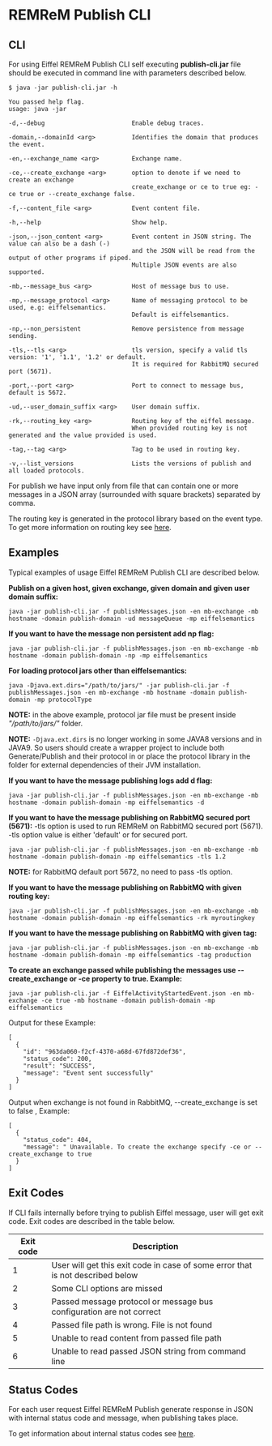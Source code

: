 # REMReM Publish CLI

## CLI

For using Eiffel REMReM Publish CLI self executing **publish-cli.jar** file should be executed in command line with parameters described below.

```
$ java -jar publish-cli.jar -h

You passed help flag.
usage: java -jar

-d,--debug                        Enable debug traces.

-domain,--domainId <arg>          Identifies the domain that produces the event.

-en,--exchange_name <arg>         Exchange name.

-ce,--create_exchange <arg>       option to denote if we need to create an exchange
                                  create_exchange or ce to true eg: -ce true or --create_exchange false.

-f,--content_file <arg>           Event content file.

-h,--help                         Show help.

-json,--json_content <arg>        Event content in JSON string. The value can also be a dash (-)
                                  and the JSON will be read from the output of other programs if piped.
                                  Multiple JSON events are also supported.

-mb,--message_bus <arg>           Host of message bus to use.

-mp,--message_protocol <arg>      Name of messaging protocol to be used, e.g: eiffelsemantics.
                                  Default is eiffelsemantics.

-np,--non_persistent              Remove persistence from message sending.

-tls,--tls <arg>                  tls version, specify a valid tls version: '1', '1.1', '1.2' or default.
                                  It is required for RabbitMQ secured port (5671).

-port,--port <arg>                Port to connect to message bus, default is 5672.

-ud,--user_domain_suffix <arg>    User domain suffix.

-rk,--routing_key <arg>           Routing key of the eiffel message.
                                  When provided routing key is not generated and the value provided is used.

-tag,--tag <arg>                  Tag to be used in routing key.

-v,--list_versions                Lists the versions of publish and all loaded protocols.
```

For publish we have input only from file that can contain one or more messages in a JSON array (surrounded with square brackets) separated by comma.

The routing key is generated in the protocol library based on the event type.
To get more information on routing key see [here](https://github.com/eiffel-community/eiffel-remrem-semantics).

## Examples

Typical examples of usage Eiffel REMReM Publish CLI are described below.

**Publish on a given host, given exchange, given domain and given user domain suffix:**

```
java -jar publish-cli.jar -f publishMessages.json -en mb-exchange -mb hostname -domain publish-domain -ud messageQueue -mp eiffelsemantics
```

**If you want to have the message non persistent add np flag:**

```
java -jar publish-cli.jar -f publishMessages.json -en mb-exchange -mb hostname -domain publish-domain -np -mp eiffelsemantics
```

**For loading protocol jars other than eiffelsemantics:**

```
java -Djava.ext.dirs="/path/to/jars/" -jar publish-cli.jar -f publishMessages.json -en mb-exchange -mb hostname -domain publish-domain -mp protocolType
```

**NOTE:** in the above example, protocol jar file must be present inside *"/path/to/jars/"* folder.

**NOTE:** `-Djava.ext.dirs` is no longer working in some JAVA8 versions and in JAVA9. So users should create a wrapper project to include both Generate/Publish and their protocol in or place the protocol library in the folder for external dependencies of their JVM installation.

**If you want to have the message publishing logs add d flag:**

```
java -jar publish-cli.jar -f publishMessages.json -en mb-exchange -mb hostname -domain publish-domain -mp eiffelsemantics -d
```

**If you want to have the message publishing on RabbitMQ secured port (5671):**
-tls option is used to run REMReM on RabbitMQ secured port (5671).
-tls option value is either 'default' or <version> for secured port.

```
java -jar publish-cli.jar -f publishMessages.json -en mb-exchange -mb hostname -domain publish-domain -mp eiffelsemantics -tls 1.2
```

**NOTE:** for RabbitMQ default port 5672, no need to pass -tls option.

**If you want to have the message publishing on RabbitMQ with given routing key:**

```
java -jar publish-cli.jar -f publishMessages.json -en mb-exchange -mb hostname -domain publish-domain -mp eiffelsemantics -rk myroutingkey
```

**If you want to have the message publishing on RabbitMQ with given tag:**

```
java -jar publish-cli.jar -f publishMessages.json -en mb-exchange -mb hostname -domain publish-domain -mp eiffelsemantics -tag production
```

**To create an exchange passed while publishing the messages use --create_exchange or -ce property to true. Example:**

```
java -jar publish-cli.jar -f EiffelActivityStartedEvent.json -en mb-exchange -ce true -mb hostname -domain publish-domain -mp eiffelsemantics
```

Output for these Example:

```
[
  {
    "id": "963da060-f2cf-4370-a68d-67fd872def36",
    "status_code": 200,
    "result": "SUCCESS",
    "message": "Event sent successfully"
  }
]
```

Output when exchange is not found in RabbitMQ, --create_exchange is set to false , Example:

```
[
  {
    "status_code": 404,
    "message": " Unavailable. To create the exchange specify -ce or --create_exchange to true
  }
]
```

## Exit Codes
If CLI fails internally before trying to publish Eiffel message, user will get exit code. Exit codes are described in the table below.

| Exit code | Description                                                                    |
|-----------|--------------------------------------------------------------------------------|
| 1         | User will get this exit code in case of some error that is not described below |
| 2         | Some CLI options are missed                                                    |
| 3         | Passed message protocol or message bus configuration are not correct           |
| 4         | Passed file path is wrong. File is not found                                   |
| 5         | Unable to read content from passed file path                                   |
| 6         | Unable to read passed JSON string from command line                            |

## Status Codes
For each user request Eiffel REMReM Publish generate response in JSON with internal status code and message, when publishing takes place.

To get information about internal status codes see [here](statusCodes.md).